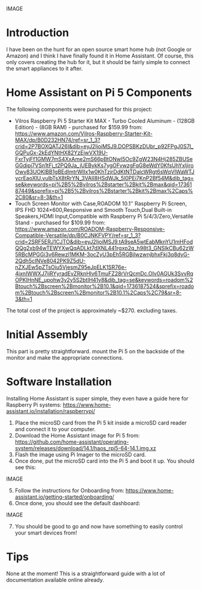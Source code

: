 IMAGE

# Introduction
I have been on the hunt for an open source smart home hub (not Google or Amazon) and I think I have finally found it in Home Assistant. Of course, this only covers creating the hub for it, but it should be fairly simple to connect the smart appliances to it after.
# Home Assistant on Pi 5 Components
The following components were purchased for this project:
*  Vilros Raspberry Pi 5 Starter Kit MAX - Turbo Cooled Aluminum - (128GB Edition) - (8GB RAM) - purchased for $159.99 from: https://www.amazon.com/Vilros-Raspberry-Starter-Kit-MAX/dp/B0D232HN74/ref=sr_1_3?crid=2P7BOXQATJ26I&dib=eyJ2IjoiMSJ9.DOPSBKzDUbr_p92FPgJ0S7I_GQPuGx-2kEdYNtHX82YzEjwVX19U-FxrTyjFf1GMW7mS4XxAme2mS66pBtONwl5Oc9ZgW23N4Hj285ZBUSeGGdipj7VSn1tFj_t2PQ9Ja_jUEBykKs7ygOFvwzgFqG8eWdY0KfsUhYxljiroOwv83UOKlBB1gBEdImtrWIIx1w0KhTzjrDdKtNTDalcWRgt6sWqVlWaWTJycrEaoXlU.vulbTsX8tRrYN_3VAII8HSdWJk_5l0PEi7KnP2Bf54M&dib_tag=se&keywords=pi%2B5%2Bvilros%2Bstarter%2Bkit%2Bmax&qid=1736187449&sprefix=pi%2B5%2Bvilros%2Bstarter%2Bkit%2Bmax%2Caps%2C80&sr=8-3&th=1
*  Touch Screen Monitor with Case,ROADOM 10.1’’ Raspberry Pi Screen, IPS FHD 1024×600,Responsive and Smooth Touch,Dual Built-in Speakers,HDMI Input,Compatible with Raspberry Pi 5/4/3/Zero,Versatile Stand - purchased for $109.99 from: https://www.amazon.com/ROADOM-Raspberry-Responsive-Compatible-Versatile/dp/B0CJNKFVPY/ref=sr_1_3?crid=2SRF5ERJ1CJTO&dib=eyJ2IjoiMSJ9.tA9seA5wtEabMknYU1mHFodQQg2xb94wTEWYXwQqADLkt7dXNL441rgxp2q_h98t3_GNSlkCBu62zW5RBcMPGGi3v6Rewzl1MKM-3ocZyU3pEh5RGBjlwzwnjbhxFkj3q8dyG-2Qdh5cINVe8042PK9Z5dU-nZXJEw5pZTsOiu5VjesmZ95eJpELK1SR76e-4jxnIWWXJ7ijRYyradEvZRknHlv6TmuFZ28rVrQcmDc.OIv0AGUk3SvvRqOPKlHnNE_upohw3y2y5S2btIH41y8&dib_tag=se&keywords=roadom%2Btouch%2Bscreen%2Bmonitor%2B10.1&qid=1736187524&sprefix=roadom%2Btouch%2Bscreen%2Bmonitor%2B10.1%2Caps%2C79&sr=8-3&th=1

The total cost of the project is approximately ~$270. excluding taxes.
# Initial Assembly
This part is pretty straightforward. mount the Pi 5 on the backside of the monitor and make the appropriate connections.
# Software Installation
Installing Home Assistant is super simple, they even have a guide here for Raspberry Pi systems: https://www.home-assistant.io/installation/raspberrypi/

1. Place the microSD card from the Pi 5 kit inside a microSD card reader and connect it to your computer.
2. Download the Home Assistant image for Pi 5 from: https://github.com/home-assistant/operating-system/releases/download/14.1/haos_rpi5-64-14.1.img.xz
3. Flash the image using Pi Imager to the microSD card.
4. Once done, put the microSD card into the Pi 5 and boot it up. You should see this:

IMAGE

5. Follow the instructions for Onboarding from: https://www.home-assistant.io/getting-started/onboarding/
6. Once done, you should see the default dashboard:

IMAGE

7. You should be good to go and now have something to easily control your smart devices from!
# Tips
None at the moment! This is a straightforward guide with a lot of documentation available online already.
